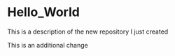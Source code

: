 # Hello_World
This is a description of the new repository I just created

This is an additional change
